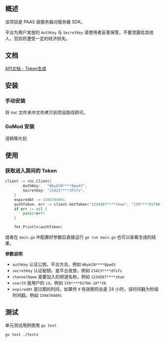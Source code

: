 ## 概述

该项目是 PAAS 层服务器对服务器 SDK。

平台为用户发放的 `AuthKey` 与 `SecretKey` 请使用者妥善保管，不要泄露给其他人，否则将遭受一定的经济损失。

## 文档 

[API文档 - Token生成](http://apidoc.roadofcloud.net/#/token)

## 安装

### 手动安装

将 roc 文件夹中文件拷贝到项目路径即可。

### GoMod 安装

请稍等片刻

## 使用

### 获取进入房间的 Token

```go
client := roc.Client{
		AuthKey:   "WbykCN****8pwd3",
		SecretKey: "23423****dfsfs",
	}
	expiredAt := 1594704891
	authToken, err := client.GetToken("1234567****shao", "159****91766-10**26", expiredAt)
	if err != nil {
		panic(err)
	}

	fmt.Println(authToken)
```
或者在 `main.go` 中配置好参数后直接运行 `go run main.go` 也可以查看生成的结果。

**参数说明**

* `authKey`  认证公钥，平台方法，例如 `WbykCN****8pwd3`
*  `secretKey` 认证秘钥，是平台发放，例如 `23423****dfsfs`
* `channelName` 是要加入的频道名称，例如 `1234567****shao`
* `userId` 是用户的 `id`，例如 `159****91766-10**26`
* `expiredAt` 是过期的时间，如果传 `0` 有效期将会是 24 小时，该时间戳为秒级时间戳，例如 `1594704891`

## 测试

单元测试用例使用 `go test`

```bash
go test ./tests
```

